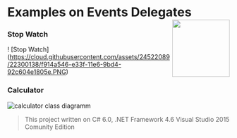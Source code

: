 # Examples on Events Delegates  <img src="https://cloud.githubusercontent.com/assets/24522089/21962098/41a510c8-db36-11e6-95ef-eb392a0a1919.png" align="right" width="130px" height="130px" /> 

### Stop Watch

! [Stop Watch] (https://cloud.githubusercontent.com/assets/24522089/22300138/f914a546-e33f-11e6-9bd4-92c604e1805e.PNG)


### Calculator

![calculator class diagramm](https://cloud.githubusercontent.com/assets/24522089/22299616/3c148ade-e33e-11e6-9602-0d2b7a4286f6.PNG)

> This project written on C# 6.0, .NET Framework 4.6 Visual Studio 2015 Comunity Edition
